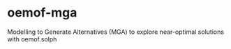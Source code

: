 # oemof-mga
Modelling to Generate Alternatives (MGA) to explore near-optimal solutions with oemof.solph
